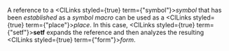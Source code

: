  



A reference to a <ClLinks styled={true} term={"symbol"}><i>symbol</i></ClLinks> that has been *established* as a *symbol macro* can be used as a <ClLinks styled={true} term={"place"}><i>place</i></ClLinks>. In this case, <ClLinks styled={true} term={"setf"}><b>setf</b></ClLinks> expands the reference and then analyzes the resulting <ClLinks styled={true} term={"form"}><i>form</i></ClLinks>. 















